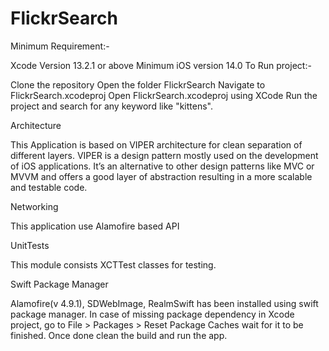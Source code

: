 # FlickrSearch


Minimum Requirement:-

Xcode Version 13.2.1 or above
Minimum iOS version 14.0
To Run project:-

Clone the repository
Open the folder FlickrSearch
Navigate to FlickrSearch.xcodeproj
Open FlickrSearch.xcodeproj using XCode
Run the project and search for any keyword like "kittens".

Architecture

This Application is based on VIPER architecture for clean separation of different layers.
VIPER is a design pattern mostly used on the development of iOS applications. 
It’s an alternative to other design patterns like MVC or MVVM and offers a good layer of abstraction resulting in a more scalable and testable code. 


Networking

This application use Alamofire based API


UnitTests

This module consists XCTTest classes for testing.


Swift Package Manager

Alamofire(v 4.9.1), SDWebImage, RealmSwift has been installed using swift package manager. In case of missing package dependency in Xcode project, go to File > Packages > Reset Package Caches wait for it to be finished. Once done clean the build and run the app.
